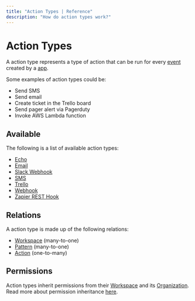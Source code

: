 ```yaml
---
title: "Action Types | Reference"
description: "How do action types work?"
---
```


# Action Types

A action type represents a type of action that can be run for every [event](/reference/events/) created by a [app](/reference/apps/).

Some examples of action types could be:

* Send SMS
* Send email
* Create ticket in the Trello board
* Send pager alert via Pagerduty
* Invoke AWS Lambda function

## Available

The following is a list of available action types:

* [Echo](/reference/action-types/echo/)
* [Email](/reference/action-types/email/)
* [Slack Webhook](/reference/action-types/slack-webhook/)
* [SMS](/reference/action-types/sms/)
* [Trello](/reference/action-types/trello/)
* [Webhook](/reference/action-types/webhook/)
* [Zapier REST Hook](/reference/action-types/zapier-rest-hook/)

## Relations

A action type is made up of the following relations:

* [Workspace](/reference/workspaces/) (many-to-one)
* [Pattern](/reference/patterns/) (many-to-one)
* [Action](/reference/actions/) (one-to-many)

## Permissions

Action types inherit permissions from their [Workspace](/reference/workspaces/) and its [Organization](/reference/organizations/). Read more about permission inheritance [here](/reference/permissions/).
